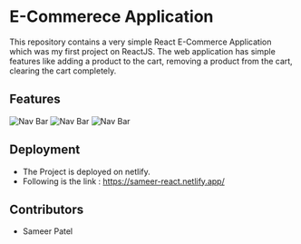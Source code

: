 
# E-Commerece Application 

This repository contains a very simple React E-Commerce Application which was my first project on ReactJS. The web application has simple features like adding a product to the cart, removing a product from the cart, clearing the cart completely. 

## Features 

![Nav Bar](https://github.com/sameer-patel-dev/ReactJS-ECommerce-Application/blob/master/images/1.PNG)
![Nav Bar](https://github.com/sameer-patel-dev/ReactJS-ECommerce-Application/blob/master/images/2.PNG)
![Nav Bar](https://github.com/sameer-patel-dev/ReactJS-ECommerce-Application/blob/master/images/3.PNG)


## Deployment
  - The Project is deployed on netlify.
  - Following is the link : https://sameer-react.netlify.app/

## Contributors
  - Sameer Patel
